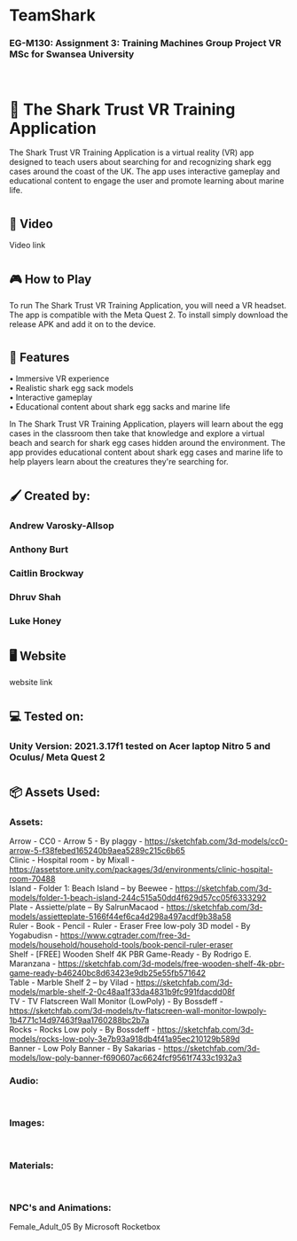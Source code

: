 # TeamShark
### EG-M130: Assignment 3: Training Machines Group Project VR MSc for Swansea University 
<br/>

# :shark: The Shark Trust VR Training Application
The Shark Trust VR Training Application is a virtual reality (VR) app designed to teach users about searching for and recognizing shark egg cases around the coast of the UK. The app uses interactive gameplay and educational content to engage the user and promote learning about marine life. <br/>
#
## :movie_camera: Video
Video link


#
## :video_game: How to Play
To run The Shark Trust VR Training Application, you will need a VR headset. The app is compatible with the Meta Quest 2. 
To install simply download the release APK and add it on to the device.

#
## :hospital: Features
•	Immersive VR experience <br/>
•	Realistic shark egg sack models <br/>
•	Interactive gameplay <br/>
•	Educational content about shark egg sacks and marine life <br/>

In The Shark Trust VR Training Application, players will learn about the egg cases in the classroom then take that knowledge and explore a virtual beach and search for shark egg cases hidden around the environment. The app provides educational content about shark egg cases and marine life to help players learn about the creatures they're searching for.

#
## :paintbrush: Created by:
### Andrew Varosky-Allsop
### Anthony Burt
### Caitlin Brockway
### Dhruv Shah
### Luke Honey
#
## :desktop_computer: Website
website link
#
#
## :computer: Tested on:
### Unity Version: 2021.3.17f1 tested on Acer laptop Nitro 5 and Oculus/ Meta Quest 2
#
## 	:package: Assets Used:
### Assets:
Arrow - CC0 - Arrow 5 - By plaggy - https://sketchfab.com/3d-models/cc0-arrow-5-f38febed165240b9aea5289c215c6b65 <br/>
Clinic - Hospital room - by Mixall - https://assetstore.unity.com/packages/3d/environments/clinic-hospital-room-70488 <br/>
Island - Folder 1: Beach Island – by Beewee - https://sketchfab.com/3d-models/folder-1-beach-island-244c515a50dd4f629d57cc05f6333292 <br/>
Plate - Assiette/plate – By SalrunMacaod - https://sketchfab.com/3d-models/assietteplate-5166f44ef6ca4d298a497acdf9b38a58 <br/>
Ruler - Book - Pencil - Ruler - Eraser Free low-poly 3D model - By Yogabudisn - https://www.cgtrader.com/free-3d-models/household/household-tools/book-pencil-ruler-eraser <br/>
Shelf - [FREE] Wooden Shelf 4K PBR Game-Ready - By Rodrigo E. Maranzana - https://sketchfab.com/3d-models/free-wooden-shelf-4k-pbr-game-ready-b46240bc8d63423e9db25e55fb571642 <br/>
Table - Marble Shelf 2 – by Vilad - https://sketchfab.com/3d-models/marble-shelf-2-0c48aa1f33da4831b9fc991fdacdd08f <br/>
TV - TV Flatscreen Wall Monitor (LowPoly) - By Bossdeff - https://sketchfab.com/3d-models/tv-flatscreen-wall-monitor-lowpoly-1b4771c14d97463f9aa1760288bc2b7a <br/>
Rocks - Rocks Low poly - By Bossdeff - https://sketchfab.com/3d-models/rocks-low-poly-3e7b93a918db4f41a95ec210129b589d <br/>
Banner - Low Poly Banner - By Sakarias - https://sketchfab.com/3d-models/low-poly-banner-f690607ac6624fcf9561f7433c1932a3 <br/>

### Audio:
<br/>


### Images:
<br/>


### Materials:
<br/>

### NPC's and Animations: 
Female_Adult_05 By Microsoft Rocketbox
<br/>

